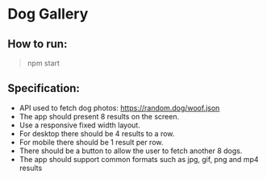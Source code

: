# Dog Gallery

## How to run:

> npm start

## Specification:

* API used to fetch dog photos: https://random.dog/woof.json
* The app should present 8 results on the screen.
* Use a responsive fixed width layout.
* For desktop there should be 4 results to a row.
* For mobile there should be 1 result per row.
* There should be a button to allow the user to fetch another 8 dogs.
* The app should support common formats such as jpg, gif, png and mp4 results

